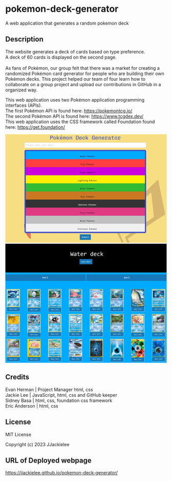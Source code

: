# pokemon-deck-generator
A web application that generates a random pokemon deck 

## Description
The website generates a deck of cards based on type preference.<br>
A deck of 60 cards is displayed on the second page.<br>
<br>
As fans of Pokémon, our group felt that there was a market for creating a randomized Pokémon card generator for people who are building their own Pokémon decks. This project helped our team of four learn how to collaborate on a group project and upload our contributions in GitHub in a organized way.<br>


This web application uses two Pokémon application programming interfaces (APIs).<br>
The first Pokémon API is found here: https://pokemontcg.io/ <br>
The second Pokémon API is found here: https://www.tcgdex.dev/ <br>
This web application uses the CSS framework called Foundation found here: https://get.foundation/ <br>

![A screen shot of the Pokemon deck generator page 1](/images/screenshot1.jpg)
![A screen shot of the Pokemon deck generator page 2](/images/screenshot2.jpg)

## Credits
Evan Herman   | Project Manager html, css<br>
Jackie Lee    | JavaScript, html, css and GitHub keeper<br>
Sidney Basa   | html, css, foundation css framework<br>
Eric Anderson | html, css<br>

## License
MIT License

Copyright (c) 2023 JJackielee

## URL of Deployed webpage
https://jjackielee.github.io/pokemon-deck-generator/
